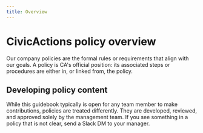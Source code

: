 ```yaml
---
title: Overview
---
```


# CivicActions policy overview

Our company policies are the formal rules or requirements that align with our goals. A policy is CA's official position: its associated steps or procedures are either in, or linked from, the policy.

## Developing policy content

While this guidebook typically is open for any team member to make contributions, policies are treated differently. They are developed, reviewed, and approved solely by the management team. If you see something in a policy that is not clear, send a Slack DM to your manager.
